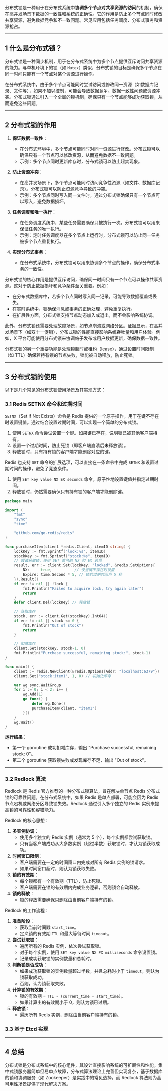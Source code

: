分布式锁是一种用于在分布式系统中**协调多个节点对共享资源的访问**的机制，确保在高并发场景下数据的一致性和系统的正确性。它的作用是防止多个节点同时修改共享资源，避免数据竞争和不一致问题。常见应用包括任务调度、分布式事务和资源抢占。

---

## 1 **什么是分布式锁？**

分布式锁是一种同步机制，用于在分布式系统中为多个节点提供互斥访问共享资源的能力。与单机环境下的锁（如 `Mutex`）类似，分布式锁的目标是确保多个节点在同一时间只能有一个节点对某个资源进行操作。

在分布式系统中，由于多个节点可能同时尝试访问或修改同一资源（如数据库记录、文件等），如果不加以控制，可能会导致数据竞争、数据一致性问题或资源冲突。分布式锁通过引入一个全局的锁机制，确保只有一个节点能够成功获取锁，从而避免这些问题。

---

## 2 **分布式锁的作用**

1. **保证数据一致性**：
    - 在分布式环境中，多个节点可能同时对同一资源进行修改。分布式锁可以确保只有一个节点可以修改资源，从而避免数据不一致问题。
    - 示例：多个节点同时更新库存时，分布式锁可以防止超卖现象。

2. **防止资源冲突**：
    - 在高并发场景下，多个节点可能同时访问竞争性资源（如文件、数据库记录）。分布式锁可以防止资源竞争导致的冲突。
    - 示例：多个节点同时写入同一文件时，通过分布式锁确保只有一个节点可以写入，避免数据损坏。

3. **任务调度和唯一执行**：
    - 在任务调度系统中，某些任务需要确保只被执行一次。分布式锁可以用来保证任务的唯一执行。
    - 示例：定时任务调度器在多个节点上运行时，分布式锁可以防止同一任务被多个节点重复执行。

4. **实现分布式事务**：
    - 在分布式系统中，分布式锁可以用来协调多个节点的操作，确保分布式事务的一致性。

分布式锁的核心作用是提供互斥访问，确保同一时间只有一个节点可以操作共享资源。这对于防止数据损坏和竞争条件至关重要。例如：

- 在分布式数据库中，若多个节点同时写入同一记录，可能导致数据覆盖或丢失。
- 在实时系统中，锁确保消息或事务的正确处理，避免重复执行。
- 在扩展性方面，分布式锁支持节点动态加入或退出，而不会影响系统协调。

此外，分布式锁还需要处理故障场景，如节点崩溃或网络分区。证据显示，在高并发场景下（如双十一促销），分布式锁的性能直接影响系统吞吐量和用户体验。例如，X 平台可能使用分布式锁来协调帖子发布或用户数据更新，确保数据一致性。

分布式锁的另一个重要功能是处理锁超时或租约（lease），通过设置时间限制（如 TTL）确保若持有锁的节点失败，锁能被自动释放，防止死锁。

---

## 3 **分布式锁的使用**

以下是几个常见的分布式锁使用场景及其实现方式：

### 3.1 Redis SETNX 命令和过期时间

`SETNX`（Set if Not Exists）命令是 Redis 提供的一个原子操作，用于在键不存在时设置键值。通过结合设置过期时间，可以实现一个简单的分布式锁。

1. 使用 `SETNX` 命令尝试设置一个键。如果键已存在，说明锁已被其他客户端持有。
2. 设置一个过期时间，防止死锁（即客户端崩溃后未释放锁）。
3. 释放锁时，只有持有锁的客户端才能删除对应的键。

Redis 也支持 `SET` 命令的扩展选项，可以直接在一条命令中完成 `SETNX` 和设置过期时间的操作，避免了竞态条件。

1. 使用 `SET key value NX EX seconds` 命令，原子性地设置键值并指定过期时间。
2. 释放锁时，仍然需要确保只有持有锁的客户端才能删除键。

````go
package main

import (
    "fmt"
    "sync"
    "time"

    "github.com/go-redis/redis"
)

func purchaseItem(client *redis.Client, itemID string) {
    lockKey := fmt.Sprintf("lock:%s", itemID)
    stockKey := fmt.Sprintf("stock:%s", itemID)
    // 尝试获取锁，使用 SET 命令的 NX 和 EX 选项
	result, err := client.Set(lockKey, "locked", &redis.SetOptions{
		NX:     true,          // 仅当键不存在时设置
		Expire: time.Second * 5, // 锁的过期时间为 5 秒
	}).Result()
    if err != nil || !lock {
        fmt.Println("Failed to acquire lock, try again later")
        return
    }
    defer client.Del(lockKey) // 释放锁

    // 获取库存
    stock, err := client.Get(stockKey).Int64()
    if err != nil || stock <= 0 {
        fmt.Println("Out of stock")
        return
    }

    // 扣减库存
    client.Set(stockKey, stock-1, 0)
    fmt.Println("Purchase successful, remaining stock:", stock-1)
}

func main() {
    client := redis.NewClient(&redis.Options{Addr: "localhost:6379"})
    client.Set("stock:item1", 1, 0) // 初始化库存

    var wg sync.WaitGroup
    for i := 0; i < 2; i++ {
        wg.Add(1)
        go func() {
            defer wg.Done()
            purchaseItem(client, "item1")
        }()
    }
    wg.Wait()
}
````

**运行结果**：
- 第一个 goroutine 成功扣减库存，输出 "Purchase successful, remaining stock: 0"。
- 第二个 goroutine 获取锁失败或发现库存不足，输出 "Out of stock"。

---

### 3.2 **Redlock 算法**

Redlock 是 Redis 官方推荐的一种分布式锁算法，旨在解决单节点 Redis 分布式锁的可靠性问题。在分布式系统中，如果 Redis 是单点部署，可能会因为 Redis 节点宕机或网络分区导致锁失效。Redlock 通过引入多个独立的 Redis 实例来提高锁的可靠性和容错能力。

Redlock 的核心思想：

1. **多实例协调**：
    - 使用多个独立的 Redis 实例（通常为 5 个），每个实例都尝试获取锁。
    - 只有当客户端成功从大多数实例（超过半数）获取锁时，才认为锁获取成功。
2. **时间窗口限制**：
    - 客户端需要在一定的时间窗口内完成对所有 Redis 实例的锁请求。
    - 如果时间窗口超时，则认为锁获取失败。
3. **锁的有效期**：
    - 每个锁都有一个有效期（TTL），防止死锁。
    - 客户端需要在锁的有效期内完成业务逻辑，否则锁会自动释放。
4. **锁的释放**：
    - 锁的释放需要确保只删除由当前客户端持有的锁。

Redlock 的工作流程：

1. **准备阶段**：
    - 获取当前时间戳 `start_time`。
    - 定义锁的有效期 `TTL` 和最大等待时间 `timeout`。
2. **尝试获取锁**：
    - 遍历所有的 Redis 实例，依次尝试获取锁。
    - 对于每个实例，使用 `SET key value NX PX milliseconds` 命令设置锁。
    - 记录成功获取锁的实例数量和总耗时。
3. **判断锁是否成功**：
    - 如果成功获取锁的实例数量超过半数，并且总耗时小于 `timeout`，则认为锁获取成功。
    - 否则，认为锁获取失败。
4. **计算锁的有效期**：
    - 锁的有效期 = `TTL - (current_time - start_time)`。
    - 如果计算出的有效期小于 0，则认为锁已过期。
5. **释放锁**：
    - 遍历所有 Redis 实例，删除由当前客户端持有的锁。
### 3.3 基于 Etcd 实现

---

## 4 **总结**

分布式锁是分布式系统中的核心组件，其设计直接影响系统的可扩展性和性能。集中式锁服务器简单但易单点故障，分布式算法理论上完善但实现复杂，基于数据库的锁和协调服务（如 Zookeeper）是实践中的常见选择，而 Redlock 算法则为高可用性场景提供了现代解决方案。
